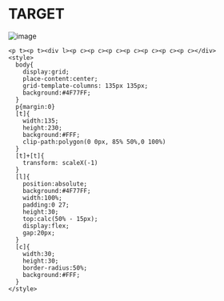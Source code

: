 # TARGET

![image](https://github.com/gaschneider/cssbattle/assets/16023844/4d9f8bb8-7fdc-4f60-94dd-fd721ed0bf3f)

```
<p t><p t><div l><p c><p c><p c><p c><p c><p c><p c></div>
<style>
  body{
    display:grid;
    place-content:center;
    grid-template-columns: 135px 135px;
    background:#4F77FF;
  }
  p{margin:0}
  [t]{
    width:135;
    height:230;
    background:#FFF;
    clip-path:polygon(0 0px, 85% 50%,0 100%)
  }
  [t]+[t]{
    transform: scaleX(-1)
  }
  [l]{
    position:absolute;
    background:#4F77FF;
    width:100%;
    padding:0 27;
    height:30;
    top:calc(50% - 15px);
    display:flex;
    gap:20px;
  }
  [c]{
    width:30;
    height:30;
    border-radius:50%;
    background:#FFF;
  }
</style>
```
